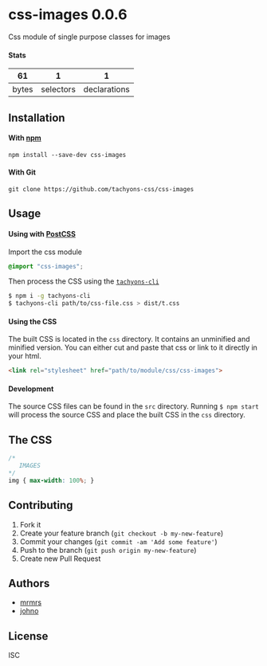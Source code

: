 # css-images 0.0.6

Css module of single purpose classes for images

#### Stats

61 | 1 | 1
---|---|---
bytes | selectors | declarations

## Installation

#### With [npm](https://npmjs.com)

```
npm install --save-dev css-images
```

#### With Git

```
git clone https://github.com/tachyons-css/css-images
```

## Usage

#### Using with [PostCSS](https://github.com/postcss/postcss)

Import the css module

```css
@import "css-images";
```

Then process the CSS using the [`tachyons-cli`](https://github.com/tachyons-css/tachyons-cli)

```sh
$ npm i -g tachyons-cli
$ tachyons-cli path/to/css-file.css > dist/t.css
```

#### Using the CSS

The built CSS is located in the `css` directory. It contains an unminified and minified version.
You can either cut and paste that css or link to it directly in your html.

```html
<link rel="stylesheet" href="path/to/module/css/css-images">
```

#### Development

The source CSS files can be found in the `src` directory.
Running `$ npm start` will process the source CSS and place the built CSS in the `css` directory.

## The CSS

```css
/*
   IMAGES
*/
img { max-width: 100%; }
```

## Contributing

1. Fork it
2. Create your feature branch (`git checkout -b my-new-feature`)
3. Commit your changes (`git commit -am 'Add some feature'`)
4. Push to the branch (`git push origin my-new-feature`)
5. Create new Pull Request

## Authors

* [mrmrs](http://mrmrs.io)
* [johno](http://johnotander.com)

## License

ISC
